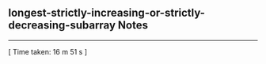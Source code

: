 <h2>longest-strictly-increasing-or-strictly-decreasing-subarray Notes</h2><hr>[ Time taken: 16 m 51 s ]